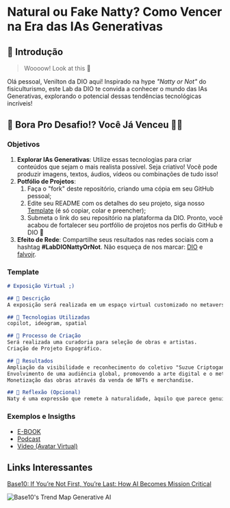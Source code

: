 # Natural ou Fake Natty? Como Vencer na Era das IAs Generativas

## 🚀 Introdução

> Woooow! Look at this 👀

Olá pessoal, Venilton da DIO aqui! Inspirado na hype _"Natty or Not"_ do fisiculturismo, este Lab da DIO te convida a conhecer o mundo das IAs Generativas, explorando o potencial dessas tendências tecnológicas incríveis!

## 🎯 Bora Pro Desafio!? Você Já Venceu 💪🤓

### Objetivos

1. **Explorar IAs Generativas**: Utilize essas tecnologias para criar conteúdos que sejam o mais realista possível. Seja criativo! Você pode produzir imagens, textos, áudios, vídeos ou combinações de tudo isso!
1. **Potfólio de Projetos**:
    1. Faça o "fork" deste repositório, criando uma cópia em seu GitHub pessoal;
    2. Edite seu README com os detalhes do seu projeto, siga nosso [Template](#template) (é só copiar, colar e preencher);
    3. Submeta o link do seu repositório na plataforma da DIO. Pronto, você acabou de fortalecer seu portfólio de projetos nos perfis do GitHub e DIO 🚀
1. **Efeito de Rede**: Compartilhe seus resultados nas redes sociais com a hashtag **#LabDIONattyOrNot**. Não esqueça de nos marcar: [DIO](https://www.linkedin.com/school/dio-makethechange) e [falvojr](https://www.linkedin.com/in/falvojr).

### Template

```markdown
# Exposição Virtual ;)

## 📒 Descrição
A exposição será realizada em um espaço virtual customizado no metaverso, onde cada artista terá seu próprio ambiente temático para exibir suas obras. O projeto integrará elementos de design digital, interatividade e narrativa para oferecer uma experiência única e envolvente para os visitantes.

## 🤖 Tecnologias Utilizadas
copilot, ideogram, spatial

## 🧐 Processo de Criação
Será realizada uma curadoria para seleção de obras e artistas.
Criação de Projeto Expográfico.

## 🚀 Resultados
Ampliação da visibilidade e reconhecimento do coletivo "Suzue Criptogang".
Envolvimento de uma audiência global, promovendo a arte digital e o metaverso.
Monetização das obras através da venda de NFTs e merchandise.

## 💭 Reflexão (Opcional)
Naty é uma expressão que remete à naturalidade, àquilo que parece genuíno e sem artifícios. Quando aplicado ao contexto da inteligência artificial (IA), é um desafio fascinante.
```

### Exemplos e Insigths

- [E-BOOK](/exemplos/E-BOOK.md)
- [Podcast](/exemplos/PODCAST.md)
- [Vídeo (Avatar Virtual)](/exemplos/VIDEO.md)

## Links Interessantes

[Base10: If You’re Not First, You’re Last: How AI Becomes Mission Critical](https://base10.vc/post/generative-ai-mission-critical/)

![Base10's Trend Map Generative AI](https://github.com/digitalinnovationone/lab-natty-or-not/assets/730492/f4df26e8-f8f7-4419-8252-c69d73ea930c)
